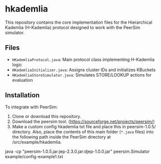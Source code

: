 # hkademlia
This repository contains the core implementation files for the Hierarchical Kademlia (H-Kademlia) protocol designed to work with the PeerSim simulator.

## Files

- `HKademliaProtocol.java`: Main protocol class implementing H-Kademlia logic
- `HKademliaInitializer.java`: Assigns cluster IDs and initializes KBuckets
- `HKademliaStoreSimulator.java`: Simulates STORE/LOOKUP actions for evaluation

## Installation

To integrate with PeerSim:

1. Clone or download this repository.
2. Download the peersim tool. (https://sourceforge.net/projects/peersim/)
3. Make a custom config hkademlia txt file and place this in peersim-1.0.5/ directory. Also, place the contents of this main folder (`*.java` files) into the following path inside the PeerSim directory at /src/example/hkademlia.

java -cp "peersim-1.0.5.jar:jep-2.3.0.jar:djep-1.0.0.jar" peersim.Simulator example/config-example1.txt

